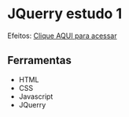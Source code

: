 # JQuerry estudo 1

Efeitos: [Clique AQUI para acessar](https://nepht022.github.io/studies/JQuerry-1/efeitos_especiais.html)


## Ferramentas

- HTML
- CSS
- Javascript
- JQuerry
